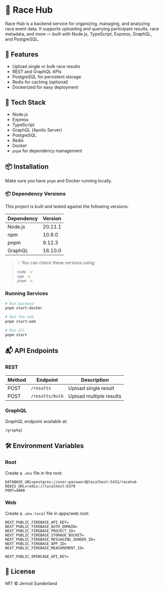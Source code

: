 # 🏁 Race Hub

Race Hub is a backend service for organizing, managing, and analyzing race event data. It supports uploading and querying participant results, race metadata, and more — built with Node.js, TypeScript, Express, GraphQL, and PostgreSQL.

## 🚀 Features

- Upload single or bulk race results
- REST and GraphQL APIs
- PostgreSQL for persistent storage
- Redis for caching (optional)
- Dockerized for easy deployment

## 🧱 Tech Stack

- Node.js
- Express
- TypeScript
- GraphQL (Apollo Server)
- PostgreSQL
- Redis
- Docker
- `pnpm` for dependency management

## 📦 Installation

Make sure you have `pnpm` and Docker running locally.

### 📦 Dependency Versions

This project is built and tested against the following versions:

| Dependency | Version |
| ---------- | ------- |
| Node.js    | 20.11.1 |
| npm        | 10.9.0  |
| pnpm       | 9.12.3  |
| GraphQL    | 16.10.0 |

> 💡 You can check these versions using:
>
> ```bash
> node -v
> npm -v
> pnpm -v
> ```

### Running Services

```bash
# Run backend
pnpm start:docker

# Run the web
pnpm start:web

# Run all
pnpm start
```

## 📬 API Endpoints

### REST

| Method | Endpoint        | Description             |
| ------ | --------------- | ----------------------- |
| POST   | `/results`      | Upload single result    |
| POST   | `/results/bulk` | Upload multiple results |

### GraphQL

GraphQL endpoint available at:

```
/graphql
```

## 🛠 Environment Variables

### Root

Create a `.env` file in the root:

```env
DATABASE_URL=postgres://user:password@localhost:5432/racehub
REDIS_URL=redis://localhost:6379
PORT=4000
```

### Web

Create a `.env.local` file in apps/web root:

```env
NEXT_PUBLIC_FIREBASE_API_KEY=
NEXT_PUBLIC_FIREBASE_AUTH_DOMAIN=
NEXT_PUBLIC_FIREBASE_PROJECT_ID=
NEXT_PUBLIC_FIREBASE_STORAGE_BUCKET=
NEXT_PUBLIC_FIREBASE_MESSAGING_SENDER_ID=
NEXT_PUBLIC_FIREBASE_APP_ID=
NEXT_PUBLIC_FIREBASE_MEASUREMENT_ID=

NEXT_PUBLIC_OPENCAGE_API_KEY=
```

## 📄 License

MIT © Jerrod Sunderland
